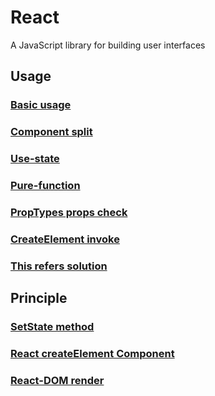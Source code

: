 # React 
A JavaScript library for building user interfaces

## Usage
### [Basic usage](https://github.com/StellaYangF/react/blob/master/react-app/docs/1.basic.js)
### [Component split](https://github.com/StellaYangF/react/blob/master/react-app/docs/2.component-split.js)
### [Use-state](https://github.com/StellaYangF/react/blob/master/react-app/docs/3.use-state.js)
### [Pure-function](https://github.com/StellaYangF/react/blob/master/react-app/docs/4.pure-function.js)
### [PropTypes props check](https://github.com/StellaYangF/react/blob/master/react-app/docs/5.propTypes.js)
### [CreateElement invoke](https://github.com/StellaYangF/react/blob/master/react-app/docs/6.createElement.js)
### [This refers solution](https://github.com/StellaYangF/react/blob/master/react-app/docs/8.this.js)

## Principle
### [SetState method](https://github.com/StellaYangF/react/blob/master/react-app/docs/7.update.js)
### [React createElement Component](https://github.com/StellaYangF/react/blob/master/react-app/docs/react/index.js)
### [React-DOM render](https://github.com/StellaYangF/react/blob/master/react-app/docs/react-dom/index.js)
